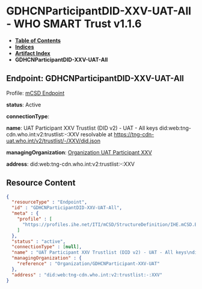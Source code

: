 # GDHCNParticipantDID-XXV-UAT-All - WHO SMART Trust v1.1.6

* [**Table of Contents**](toc.md)
* [**Indices**](indices.md)
* [**Artifact Index**](artifacts.md)
* **GDHCNParticipantDID-XXV-UAT-All**

## Endpoint: GDHCNParticipantDID-XXV-UAT-All

Profile: [mCSD Endpoint](https://profiles.ihe.net/ITI/mCSD/4.0.0/StructureDefinition-IHE.mCSD.Endpoint.html)

**status**: Active

**connectionType**: 

**name**: UAT Participant XXV Trustlist (DID v2) - UAT - All keys did:web:tng-cdn.who.int:v2:trustlist:-:XXV resolvable at https://tng-cdn-uat.who.int/v2/trustlist/-/XXV/did.json

**managingOrganization**: [Organization UAT Participant XXV](Organization-GDHCNParticipant-XXV-UAT.md)

**address**: did:web:tng-cdn.who.int:v2:trustlist:-:XXV



## Resource Content

```json
{
  "resourceType" : "Endpoint",
  "id" : "GDHCNParticipantDID-XXV-UAT-All",
  "meta" : {
    "profile" : [
      "https://profiles.ihe.net/ITI/mCSD/StructureDefinition/IHE.mCSD.Endpoint"
    ]
  },
  "status" : "active",
  "connectionType" : [null],
  "name" : "UAT Participant XXV Trustlist (DID v2) - UAT - All keys\ndid:web:tng-cdn.who.int:v2:trustlist:-:XXV\nresolvable at https://tng-cdn-uat.who.int/v2/trustlist/-/XXV/did.json",
  "managingOrganization" : {
    "reference" : "Organization/GDHCNParticipant-XXV-UAT"
  },
  "address" : "did:web:tng-cdn.who.int:v2:trustlist:-:XXV"
}

```
